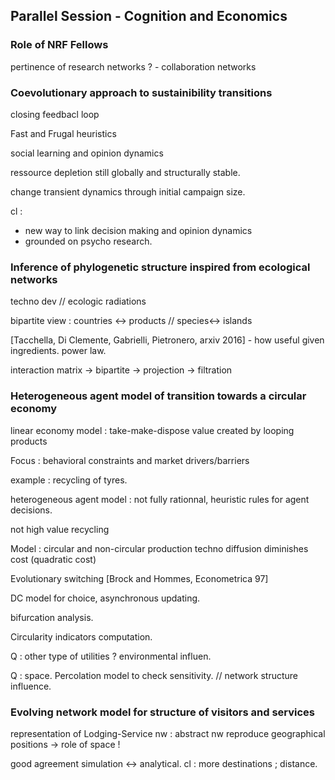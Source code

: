 
## Parallel Session - Cognition and Economics

### Role of NRF Fellows

pertinence of research networks ? - collaboration networks


### Coevolutionary approach to sustainibility transitions

closing feedbacl loop

Fast and Frugal heuristics

social learning and opinion dynamics

ressource depletion still globally and structurally stable.

change transient dynamics through initial campaign size.

cl :
  - new way to link decision making and opinion dynamics
  - grounded on psycho research.

### Inference of phylogenetic structure inspired from ecological networks

techno dev // ecologic radiations

bipartite view : countries <-> products // species<-> islands

[Tacchella, Di Clemente, Gabrielli, Pietronero, arxiv 2016] - how useful given ingredients.
power law.

interaction matrix -> bipartite -> projection -> filtration


### Heterogeneous agent model of transition towards a circular economy

linear economy model : take-make-dispose
value created by looping products

Focus : behavioral constraints and market drivers/barriers

example : recycling of tyres.

heterogeneous agent model : not fully rationnal, heuristic rules for agent decisions.

not high value recycling

Model : circular and non-circular production
techno diffusion diminishes cost (quadratic cost)

Evolutionary switching [Brock and Hommes, Econometrica 97]

DC model for choice, asynchronous updating.

bifurcation analysis.

Circularity indicators computation.

Q : other type of utilities ?
environmental influen.

Q : space. Percolation model to check sensitivity. // network structure influence.


### Evolving network model for structure of visitors and services

representation of Lodging-Service nw : abstract nw reproduce geographical positions -> role of space !

good agreement simulation <-> analytical.
cl : more destinations ; distance.
